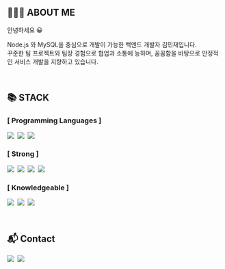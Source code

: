 ## 👨🏻‍💻 ABOUT ME

안녕하세요 😀

Node.js 와 MySQL을 중심으로 개발이 가능한 백엔드 개발자 김민재입니다.
<br />
꾸준한 팀 프로젝트와 팀장 경험으로 협업과 소통에 능하며, 꼼꼼함을 바탕으로 안정적인 서비스 개발을 지향하고 있습니다.

<!-- <p>
<a href="https://minjman2659.notion.site/18cb65fa6c1f4f29b65b2a03c980368f" target="_blank"><img src="https://img.shields.io/badge/Resume-000000?style=for-the-badge&logo=Notion&logoColor=white"/></a>
</p> -->
  
<br/>

## 📚 STACK

### [ Programming Languages ]
<p>
<img src="https://img.shields.io/badge/Javascript-FFCA33?style=for-the-badge&logo=JavaScript&logoColor=white"/></a>&nbsp
<img src="https://img.shields.io/badge/HTML-E34F26?style=for-the-badge&logo=html5&logoColor=white"/></a>&nbsp
<img src="https://img.shields.io/badge/CSS-1572B6?style=for-the-badge&logo=css3&logoColor=white"/></a>
</p>

### [ Strong ]

<p>
<img src="https://img.shields.io/badge/Node.js-339933?style=for-the-badge&logo=node.js&logoColor=white"/></a>&nbsp
<img src="https://img.shields.io/badge/Express.js-000000?style=for-the-badge&logo=express&logoColor=white"/></a>&nbsp
<img src="https://img.shields.io/badge/MySQL-4479A1?style=for-the-badge&logo=mysql&logoColor=white"/></a>&nbsp
<img src="https://img.shields.io/badge/Sequelize-52B0E7?style=for-the-badge&logo=Sequelize&logoColor=white"/></a>
</p>

### [ Knowledgeable ]

<p>
<img src="https://img.shields.io/badge/AWS-232F3E?style=for-the-badge&logo=Amazon AWS&logoColor=white"/></a>&nbsp
<img src="https://img.shields.io/badge/React-0088CC?style=for-the-badge&logo=react&logoColor=white"/></a>&nbsp
<img src="https://img.shields.io/badge/Git-EC6F26?style=for-the-badge&logo=git&logoColor=white"/></a>
</p>

<br />

## 📬 Contact

<p>
  <a href="https://minjman2659.notion.site/minjman2659/16d5cc5769c84f4aacb11952a3625dfc" target="_blank"><img src="https://img.shields.io/badge/Blog-000000?style=for-the-badge&logo=Notion&logoColor=white"/></a>&nbsp
  <a href="mailto:minjman2659@gmail.com"><img src="https://img.shields.io/badge/Gmail-d14836?style=for-the-badge&logo=Gmail&logoColor=white&matilto:minjman2659@gmail.com"/></a>
</p>
